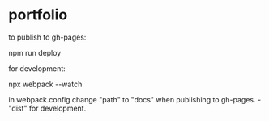 # portfolio



to publish to gh-pages:

npm run deploy

for development: 

npx webpack --watch

in webpack.config change "path" to "docs" when publishing to gh-pages.
-"dist" for development.